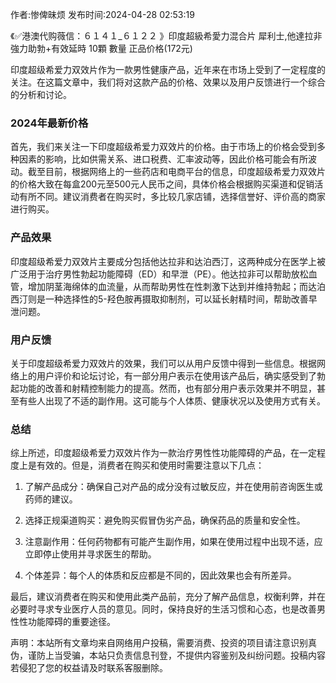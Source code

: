 <p>作者:惨俾昧烦 发布时间:2024-04-28 02:53:19</p>
<p>《✅港澳代购薇信：６１４１_６１２２ 》印度超級希愛力混合片 犀利士,他達拉非 強力助勃+有效延時 10顆 數量 正品价格(172元) </p>
									<p></p><p>印度超级希爱力双效片作为一款男性健康产品，近年来在市场上受到了一定程度的关注。在这篇文章中，我们将对这款产品的价格、效果以及用户反馈进行一个综合的分析和讨论。</p><h3 style>2024年最新价格</h3><p>首先，我们来关注一下印度超级希爱力双效片的价格。由于市场上的价格会受到多种因素的影响，比如供需关系、进口税费、汇率波动等，因此价格可能会有所波动。截至目前，根据网络上的一些药店和电商平台的信息，印度超级希爱力双效片的价格大致在每盒200元至500元人民币之间，具体价格会根据购买渠道和促销活动有所不同。建议消费者在购买时，多比较几家店铺，选择信誉好、评价高的商家进行购买。</p><p></p><h3 style>产品效果</h3><p>印度超级希爱力双效片主要成分包括他达拉非和达泊西汀，这两种成分在医学上被广泛用于治疗男性勃起功能障碍（ED）和早泄（PE）。他达拉非可以帮助放松血管，增加阴茎海绵体的血流量，从而帮助男性在性刺激下达到并维持勃起；而达泊西汀则是一种选择性的5-羟色胺再摄取抑制剂，可以延长射精时间，帮助改善早泄问题。</p><h3 style>用户反馈</h3><p>关于印度超级希爱力双效片的效果，我们可以从用户反馈中得到一些信息。根据网络上的用户评价和论坛讨论，有一部分用户表示在使用该产品后，确实感受到了勃起功能的改善和射精控制能力的提高。然而，也有部分用户表示效果并不明显，甚至有些人出现了不适的副作用。这可能与个人体质、健康状况以及使用方式有关。</p><p></p><h3 style>总结</h3><p>综上所述，印度超级希爱力双效片作为一款治疗男性性功能障碍的产品，在一定程度上是有效的。但是，消费者在购买和使用时需要注意以下几点：</p><ol style class><li><p>了解产品成分：确保自己对产品的成分没有过敏反应，并在使用前咨询医生或药师的建议。</p></li><li><p>选择正规渠道购买：避免购买假冒伪劣产品，确保药品的质量和安全性。</p></li><li><p>注意副作用：任何药物都有可能产生副作用，如果在使用过程中出现不适，应立即停止使用并寻求医生的帮助。</p></li><li><p>个体差异：每个人的体质和反应都是不同的，因此效果也会有所差异。</p></li></ol><p>最后，建议消费者在购买和使用此类产品前，充分了解产品信息，权衡利弊，并在必要时寻求专业医疗人员的意见。同时，保持良好的生活习惯和心态，也是改善男性性功能障碍的重要途径。</p><p></p><p></p>				声明：本站所有文章均来自网络用户投稿，需要消费、投资的项目请注意识别真伪，谨防上当受骗，本站只负责信息刊登，不提供内容鉴别及纠纷问题。投稿内容若侵犯了您的权益请及时联系客服删除。				
